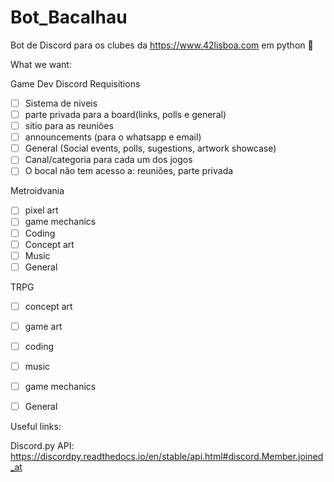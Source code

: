 # Bot_Bacalhau
Bot de Discord para os clubes da https://www.42lisboa.com em python 🐍

What we want:

Game Dev Discord Requisitions
- [ ] Sistema de niveis
- [ ] parte privada para a board(links, polls e general)
- [ ] sitio para as reuniões
- [ ] announcements (para o whatsapp e email)
- [ ] General (Social events, polls, sugestions, artwork showcase)
- [ ] Canal/categoria para cada um dos jogos
- [ ] O bocal não tem acesso a: reuniões, parte privada

Metroidvania
- [ ] pixel art
- [ ] game mechanics
- [ ] Coding
- [ ] Concept art
- [ ] Music
- [ ] General

TRPG
- [ ] concept art
- [ ] game art
- [ ] coding
- [ ] music
- [ ] game mechanics
- [ ] General


Useful links:

Discord.py API:
https://discordpy.readthedocs.io/en/stable/api.html#discord.Member.joined_at
